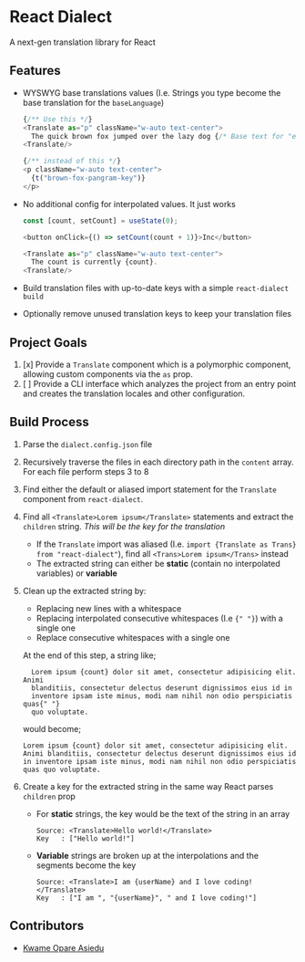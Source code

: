 # React Dialect

A next-gen translation library for React

## Features

- WYSWYG base translations values (I.e. Strings you type become the base translation for the `baseLanguage`)

  ```typescript jsx
  {/** Use this */}
  <Translate as="p" className="w-auto text-center">
    The quick brown fox jumped over the lazy dog {/* Base text for "en" */}
  <Translate/>

  {/** instead of this */}
  <p className="w-auto text-center">
    {t("brown-fox-pangram-key")}
  </p>
  ```

- No additional config for interpolated values. It just works

  ```typescript jsx
  const [count, setCount] = useState(0);

  <button onClick={() => setCount(count + 1)}>Inc</button>

  <Translate as="p" className="w-auto text-center">
    The count is currently {count}.
  <Translate/>
  ```

- Build translation files with up-to-date keys with a simple `react-dialect build`
- Optionally remove unused translation keys to keep your translation files

## Project Goals

1. [x] Provide a `Translate` component which is a polymorphic component, allowing custom components via the `as` prop.
2. [ ] Provide a CLI interface which analyzes the project from an entry point and creates the translation locales and
       other configuration.

## Build Process

1. Parse the `dialect.config.json` file
2. Recursively traverse the files in each directory path in the `content` array. For each file perform steps 3 to 8
3. Find either the default or aliased import statement for the `Translate` component from `react-dialect`.
4. Find all `<Translate>Lorem ipsum</Translate>` statements and extract the `children` string. _This will be the key
   for the translation_
   - If the `Translate` import was aliased (I.e. `import {Translate as Trans} from "react-dialect"`), find all
     `<Trans>Lorem ipsum</Trans>` instead
   - The extracted string can either be **static** (contain no interpolated variables) or **variable**
5. Clean up the extracted string by:

   - Replacing new lines with a whitespace
   - Replacing interpolated consecutive whitespaces (I.e `{" "}`) with a single one
   - Replace consecutive whitespaces with a single one

   At the end of this step, a string like;

   ```
     Lorem ipsum {count} dolor sit amet, consectetur adipisicing elit. Animi
     blanditiis, consectetur delectus deserunt dignissimos eius id in
     inventore ipsam iste minus, modi nam nihil non odio perspiciatis quas{" "}
     quo voluptate.
   ```

   would become;

   ```
   Lorem ipsum {count} dolor sit amet, consectetur adipisicing elit. Animi blanditiis, consectetur delectus deserunt dignissimos eius id in inventore ipsam iste minus, modi nam nihil non odio perspiciatis quas quo voluptate.
   ```

6. Create a key for the extracted string in the same way React parses `children` prop
   - For **static** strings, the key would be the text of the string in an array
     ```
     Source: <Translate>Hello world!</Translate>
     Key   : ["Hello world!"]
     ```
   - **Variable** strings are broken up at the interpolations and the segments become the key
     ```
     Source: <Translate>I am {userName} and I love coding!</Translate>
     Key   : ["I am ", "{userName}", " and I love coding!"]
     ```

## Contributors

- [Kwame Opare Asiedu](https://github.com/kwameopareasiedu)
